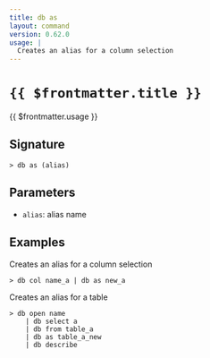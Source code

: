 ```yaml
---
title: db as
layout: command
version: 0.62.0
usage: |
  Creates an alias for a column selection
---
```


# `{{ $frontmatter.title }}`

<div style='white-space: pre-wrap;'>{{ $frontmatter.usage }}</div>

## Signature

```> db as (alias)```

## Parameters

 -  `alias`: alias name

## Examples

Creates an alias for a column selection
```shell
> db col name_a | db as new_a
```

Creates an alias for a table
```shell
> db open name
    | db select a
    | db from table_a
    | db as table_a_new
    | db describe
```
